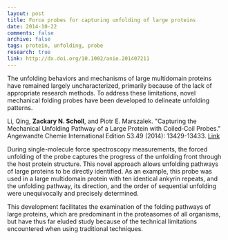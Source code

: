 ```yaml
---
layout: post
title: Force probes for capturing unfolding of large proteins
date: 2014-10-22
comments: false
archive: false
tags: protein, unfolding, probe
research: true
link: http://dx.doi.org/10.1002/anie.201407211
---
```


<p class="lead">The unfolding behaviors and mechanisms of large multidomain proteins have remained largely uncharacterized, primarily because of the lack of appropriate research methods. To address these limitations, novel mechanical folding probes have been developed to delineate unfolding patterns.</p>
<p>
Li, Qing, <b>Zackary N. Scholl</b>, and Piotr E. Marszalek. "Capturing the Mechanical Unfolding Pathway of a Large Protein with Coiled‐Coil Probes." Angewandte Chemie International Edition 53.49 (2014): 13429-13433. <a href="http://dx.doi.org/10.1002/anie.201407211">Link</a>
</p>


<p>During single-molecule force spectroscopy measurements, the forced unfolding of the probe captures the progress of the unfolding front through the host protein structure. This novel approach allows unfolding pathways of large proteins to be directly identified. As an example, this probe was used in a large multidomain protein with ten identical ankyrin repeats, and the unfolding pathway, its direction, and the order of sequential unfolding were unequivocally and precisely determined.</p>

<p>This development facilitates the examination of the folding pathways of large proteins, which are predominant in the proteasomes of all organisms, but have thus far eluded study because of the technical limitations encountered when using traditional techniques.</p>







